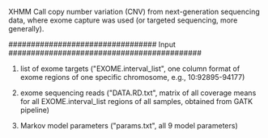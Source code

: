XHMM
Call copy number variation (CNV) from next-generation sequencing data, where exome
capture was used (or targeted sequencing, more generally).

################################# Input ###########################################

1) list of exome targets ("EXOME.interval_list", one column format of exome regions
 of one specific chromosome, e.g., 10:92895-94177)

2) exome sequencing reads ("DATA.RD.txt", matrix of all coverage means for all 
 EXOME.interval_list regions of all samples, obtained from GATK pipeline)

3) Markov model parameters ("params.txt", all 9 model parameters)
